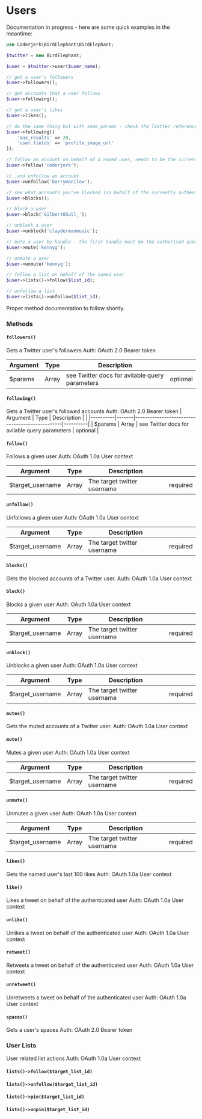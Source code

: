 # Users

Documentation in progress - here are some quick examples in the meantime:

```php
use Coderjerk\BirdElephant\BirdElephant;

$twitter = new BirdElephant;

$user = $twitter->user($user_name);

// get a user's followers
$user->followers();

// get accounts that a user follows
$user->following();

// get a user's likes
$user->likes();

// do the same thing but with some params - check the Twitter reference above for all available params
$user->following([
    'max_results' => 20,
    'user.fields' => 'profile_image_url'
]);

// follow an account on behalf of a named user, needs to be the currently authenticated user.
$user->follow('coderjerk');

//..and unfollow an account
$user->unfollow('barrymanilow');

// see what accounts you've blocked (on behalf of the currently authenticated user only)
$user->blocks();

// block a user
$user->block('GilbertOSull_');

// unblock a user
$user->unblock('claydermanmusic');

// mute a user by handle - the first handle must be the authorised user
$user->mute('kennyg');

// unmute a user
$user->unmute('kennyg');

// follow a list on behalf of the named user
$user->lists()->follow($list_id);

// unfollow a list
$user->lists()->unfollow($list_id);
```

Proper method documentation to follow shortly.

### Methods

#### `followers()`
Gets a Twitter user's followers
Auth: OAuth 2.0 Bearer token

| Argument | Type  | Description                                    |          |
|----------|-------|------------------------------------------------|----------|
| $params  | Array | see Twitter docs for avilable query parameters | optional |


#### `following()`
Gets a Twitter user's followed accounts
Auth: OAuth 2.0 Bearer token
| Argument | Type  | Description                                    |          |
|----------|-------|------------------------------------------------|----------|
| $params  | Array | see Twitter docs for avilable query parameters | optional |

#### `follow()`
Follows a given user
Auth: OAuth 1.0a User context

| Argument | Type  | Description                                    |          |
|----------|-------|------------------------------------------------|----------|
| $target_username | Array | The target twitter username | required |

#### `unfollow()`
Unfollows a given user
Auth: OAuth 1.0a User context

| Argument         | Type  | Description                 |          |
|------------------|-------|-----------------------------|----------|
| $target_username | Array | The target twitter username | required |

#### `blocks()`
Gets the blocked accounts of a Twitter user.
Auth: OAuth 1.0a User context

#### `block()`
Blocks a given user
Auth: OAuth 1.0a User context

| Argument         | Type  | Description                 |          |
|------------------|-------|-----------------------------|----------|
| $target_username | Array | The target twitter username | required |

#### `unblock()`
Unblocks a given user
Auth: OAuth 1.0a User context

| Argument         | Type  | Description                 |          |
|------------------|-------|-----------------------------|----------|
| $target_username | Array | The target twitter username | required |

#### `mutes()`
Gets the muted accounts of a Twitter user.
Auth: OAuth 1.0a User context

#### `mute()`
Mutes a given user
Auth: OAuth 1.0a User context

| Argument         | Type  | Description                 |          |
|------------------|-------|-----------------------------|----------|
| $target_username | Array | The target twitter username | required |

#### `unmute()`
Unmutes a given user
Auth: OAuth 1.0a User context

| Argument         | Type  | Description                 |          |
|------------------|-------|-----------------------------|----------|
| $target_username | Array | The target twitter username | required |

#### `likes()`
Gets the named user's last 100 likes
Auth: OAuth 1.0a User context

#### `like()`
Likes a tweet on behalf of the authenticated user
Auth: OAuth 1.0a User context


#### `unlike()`
Unlikes a tweet on behalf of the authenticated user
Auth: OAuth 1.0a User context

#### `retweet()`
Retweets a tweet on behalf of the authenticated user
Auth: OAuth 1.0a User context

#### `unretweet()`
Unretweets a tweet on behalf of the authenticated user
Auth: OAuth 1.0a User context

#### `spaces()`
Gets a user's spaces
Auth: OAuth 2.0 Bearer token

### User Lists
User related list actions
Auth: OAuth 1.0a User context

#### `lists()->follow($target_list_id)`
#### `lists()->unfollow($target_list_id)`
#### `lists()->pin($target_list_id)`
#### `lists()->unpin($target_list_id)`
